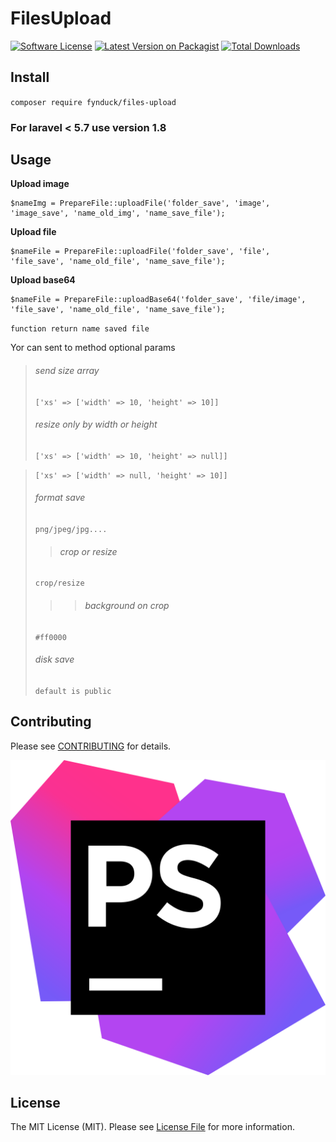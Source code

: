 # FilesUpload

[![Software License](https://img.shields.io/badge/license-MIT-brightgreen.svg?style=flat-square)](LICENSE.md)
[![Latest Version on Packagist](https://img.shields.io/packagist/v/fynduck/files-upload.svg?style=flat-square)](https://packagist.org/packages/fynduck/files-upload)
[![Total Downloads](https://img.shields.io/packagist/dt/fynduck/files-upload.svg?style=flat-square)](https://packagist.org/packages/fynduck/files-upload)

## Install
`composer require fynduck/files-upload`

### For laravel < 5.7 use version 1.8

## Usage
**Upload image**
```
$nameImg = PrepareFile::uploadFile('folder_save', 'image', 'image_save', 'name_old_img', 'name_save_file');
```

**Upload file**
```
$nameFile = PrepareFile::uploadFile('folder_save', 'file', 'file_save', 'name_old_file', 'name_save_file');
```

**Upload base64**
```
$nameFile = PrepareFile::uploadBase64('folder_save', 'file/image', 'file_save', 'name_old_file', 'name_save_file');
```

`function return name saved file`

Yor can sent to method optional params
> ###### send size array
> ````['xs' => ['width' => 10, 'height' => 10]]````
> ###### resize only by width or height
> ````['xs' => ['width' => 10, 'height' => null]]````

> ````['xs' => ['width' => null, 'height' => 10]]````
> ###### format save
> ```````png/jpeg/jpg....```````
>> ###### crop or resize
> ```````crop/resize```````
>>> ###### background on crop 
> ```````#ff0000```````
> ###### disk save
> ```````default is public```````

## Contributing
Please see [CONTRIBUTING](CONTRIBUTING.md) for details.

[![with support](/phpstorm.png)](https://www.jetbrains.com/?from=files-upload)

## License
The MIT License (MIT). Please see [License File](/LICENSE.md) for more information.
